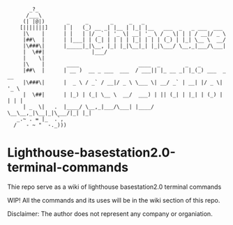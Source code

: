 ```
       _?_
      /___\
     (| |@|)       _     _       _     _   _
    [|||||||]     | |   (_) __ _| |__ | |_| |__   ___  _   _ ___  ___
     |\    |      | |   | |/ _` | '_ \| __| '_ \ / _ \| | | / __|/ _ \
     |##\  |      | |___| | (_| | | | | |_| | | | (_) | |_| \__ \  __/
     |\###\|      |_____|_|\__, |_| |_|\__|_| |_|\___/ \__,_|___/\___|
     |  \##|               |___/
     |    \|
     |\    |       ____                   ____  _        _   _
     |##\  |      | __ )  __ _ ___  ___  / ___|| |_ __ _| |_(_) ___  _ __
     |\###\|      |  _ \ / _` / __|/ _ \ \___ \| __/ _` | __| |/ _ \| '_ \
     |  \##|      | |_) | (_| \__ \  __/  ___) | || (_| | |_| | (_) | | | |
     | _  \|   .  |____/ \__,_|___/\___| |____/ \__\__,_|\__|_|\___/|_| |_|
   _.~ . = |_  .`,
  /   - ~ "  -._)))
```
# Lighthouse-basestation2.0-terminal-commands
 Thie repo serve as a wiki of lighthouse basestation2.0 terminal commands

 WIP! All the commands and its uses will be in the wiki section of this repo.
 
 Disclaimer: The author does not represent any company or organiation.
